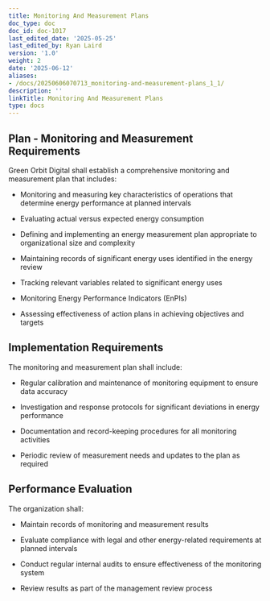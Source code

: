 ```yaml
---
title: Monitoring And Measurement Plans
doc_type: doc
doc_id: doc-1017
last_edited_date: '2025-05-25'
last_edited_by: Ryan Laird
version: '1.0'
weight: 2
date: '2025-06-12'
aliases:
- /docs/20250606070713_monitoring-and-measurement-plans_1_1/
description: ''
linkTitle: Monitoring And Measurement Plans
type: docs
---
```


<!-- Unsupported block type: table_of_contents -->

## Plan - Monitoring and Measurement Requirements

Green Orbit Digital shall establish a comprehensive monitoring and measurement plan that includes:

- Monitoring and measuring key characteristics of operations that determine energy performance at planned intervals

- Evaluating actual versus expected energy consumption

- Defining and implementing an energy measurement plan appropriate to organizational size and complexity

- Maintaining records of significant energy uses identified in the energy review

- Tracking relevant variables related to significant energy uses

- Monitoring Energy Performance Indicators (EnPIs)

- Assessing effectiveness of action plans in achieving objectives and targets

## Implementation Requirements

The monitoring and measurement plan shall include:

- Regular calibration and maintenance of monitoring equipment to ensure data accuracy

- Investigation and response protocols for significant deviations in energy performance

- Documentation and record-keeping procedures for all monitoring activities

- Periodic review of measurement needs and updates to the plan as required

## Performance Evaluation

The organization shall:

- Maintain records of monitoring and measurement results

- Evaluate compliance with legal and other energy-related requirements at planned intervals

- Conduct regular internal audits to ensure effectiveness of the monitoring system

- Review results as part of the management review process
